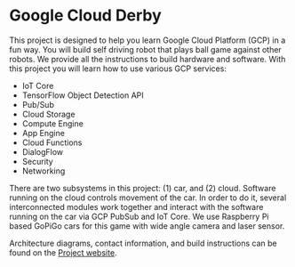 Google Cloud Derby
=====

This project is designed to help you learn Google Cloud Platform (GCP) 
in a fun way. You will build self driving robot that plays ball game 
against other robots. We provide all the instructions to build hardware and software. With 
this project you will learn how to use various GCP services:

- IoT Core
- TensorFlow Object Detection API
- Pub/Sub
- Cloud Storage
- Compute Engine
- App Engine
- Cloud Functions
- DialogFlow
- Security
- Networking

There are two subsystems in this project: (1) car, and (2) cloud. 
Software running on the cloud controls movement of the car. 
In order to do it, several interconnected modules work together and 
interact with the software running on the car via GCP PubSub and IoT Core.
We use Raspberry Pi based GoPiGo cars for this game with wide angle camera and laser sensor.

Architecture diagrams, contact information, and build instructions can be found on the
[Project website](https://www.cloudderby.io).